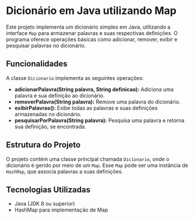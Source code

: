 # Dicionário em Java utilizando Map

Este projeto implementa um dicionário simples em Java, utilizando a interface `Map` para armazenar palavras e suas respectivas definições. O programa oferece operações básicas como adicionar, remover, exibir e pesquisar palavras no dicionário.

## Funcionalidades

A classe `Dicionario` implementa as seguintes operações:

- **adicionarPalavra(String palavra, String definicao):** Adiciona uma palavra e sua definição ao dicionário.
- **removerPalavra(String palavra):** Remove uma palavra do dicionário.
- **exibirPalavras():** Exibe todas as palavras e suas definições armazenadas no dicionário.
- **pesquisarPorPalavra(String palavra):** Pesquisa uma palavra e retorna sua definição, se encontrada.

## Estrutura do Projeto

O projeto contém uma classe principal chamada `Dicionario`, onde o dicionário é gerido por meio de um `Map`. Esse `Map` pode ser uma instância de `HashMap`, que associa palavras a suas definições.

## Tecnologias Utilizadas

- Java (JDK 8 ou superior)
- HashMap para implementação de Map
